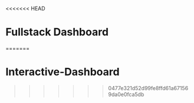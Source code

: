 <<<<<<< HEAD
# Fullstack Dashboard
=======
# Interactive-Dashboard
>>>>>>> 0477e321d52d99fe8ffd61a671569da0e0fca5db
